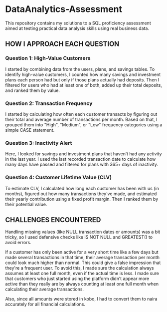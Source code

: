 # DataAnalytics-Assessment

This repository contains my solutions to a SQL proficiency assessment aimed at testing practical data analysis skills using real business data.

## HOW I APPROACH EACH QUESTION

### Question 1: High-Value Customers

I started by combining data from the users, plans, and savings tables. To identify high-value customers, I counted how many savings and investment plans each person had but only if those plans actually had deposits. Then I filtered for users who had at least one of both, added up their total deposits, and ranked them by value.

### Question 2: Transaction Frequency

I started by calculating how often each customer transacts by figuring out their total and average number of transactions per month. Based on that, I grouped them into "High", "Medium", or "Low" frequency categories using a simple CASE statement.

### Question 3: Inactivity Alert

Here, I looked for savings and investment plans that haven’t had any activity in the last year. I used the last recorded transaction date to calculate how many days have passed and filtered for plans with 365+ days of inactivity.

### Question 4: Customer Lifetime Value (CLV)

To estimate CLV, I calculated how long each customer has been with us (in months), figured out how many transactions they’ve made, and estimated their yearly contribution using a fixed profit margin. Then I ranked them by their potential value.

## CHALLENGES ENCOUNTERED

Handling missing values (like NULL transaction dates or amounts) was a bit tricky, so I used defensive checks like IS NOT NULL and GREATEST() to avoid errors.

If a customer has only been active for a very short time like a few days but made several transactions in that time, their average transaction per month could look much higher than normal. This could give a false impression that they're a frequent user. To avoid this, I made sure the calculation always assumes at least one full month, even if the actual time is less. I made sure that customers who just started using the platform didn’t appear more active than they really are by always counting at least one full month when calculating their average transactions.

Also, since all amounts were stored in kobo, I had to convert them to naira accurately for all financial calculations.
